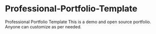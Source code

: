 # Professional-Portfolio-Template
Professional Portfolio Template
This is a demo and open source portfolio.  Anyone can customize as per needed.  

